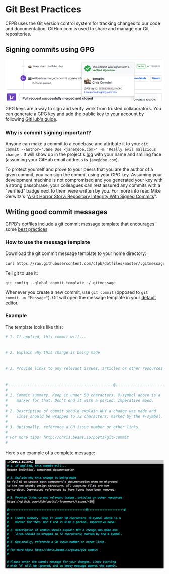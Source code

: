 # Git Best Practices

CFPB uses the Git version control system for tracking changes to our code and documentation.
GitHub.com is used to share and manage our Git repositories.

## Signing commits using GPG

![GitHub verified commit](img/github-verified.png)

GPG keys are a way to sign and verify work from trusted collaborators.
You can generate a GPG key and add the public key to your account by following
[GitHub's guide](https://help.github.com/articles/signing-commits-with-gpg/).

### Why is commit signing important?

Anyone can make a commit to a codebase and attribute it to you:
`git commit --author='Jane Doe <jane@doe.com>' -m 'Really evil malicious change'`.
It will show up in the project's [log](https://github.com/cfpb/capital-framework/commits/master)
with your name and smiling face (assuming your GitHub email address is `jane@doe.com`).

To protect yourself and prove to your peers that you are the author of a given commit,
you can sign the commit using your GPG key.
Assuming your development machine is not compromised and you generated your key with a strong passphrase,
your colleagues can rest assured any commits with a "verified" badge next to them were written by you.
For more info read Mike Gerwitz's "[A Git Horror Story: Repository Integrity With Signed Commits](https://mikegerwitz.com/papers/git-horror-story)".

## Writing good commit messages

CFPB's [dotfiles](https://github.com/cfpb/dotfiles) include a git commit message template that encourages some
[best practices](https://chris.beams.io/posts/git-commit/).

### How to use the message template

Download the git commit message template to your home directory:

```sh
curl https://raw.githubusercontent.com/cfpb/dotfiles/master/.gitmessage -o ~/.gitmessage
```

Tell git to use it:

```
git config --global commit.template ~/.gitmessage
```

Whenever you create a new commit, use `git commit` (opposed to `git commit -m "Message"`).
Git will open the message template in your [default editor](https://help.github.com/articles/associating-text-editors-with-git/).

### Example

The template looks like this:

```sh
# 1. If applied, this commit will...


# 2. Explain why this change is being made


# 3. Provide links to any relevant issues, articles or other resources


#-----------------------------------------------@----------------------#
#
# 1. Commit summary. Keep it under 50 characters. @-symbol above is a
#    marker for that. Don't end it with a period. Imperative mood.
#
# 2. Description of commit should explain WHY a change was made and
#    lines should be wrapped to 72 characters; marked by the #-symbol.
#
# 3. Optionally, reference a GH issue number or other links.
#
# For more tips: http://chris.beams.io/posts/git-commit
#
```

Here's an example of a complete message:

![Commit message screenshot](img/commit-message.png)
